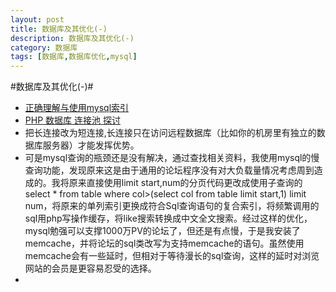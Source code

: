 ```yaml
---
layout: post
title: 数据库及其优化(-)
description: 数据库及其优化(-)
category: 数据库
tags: [数据库,数据库优化,mysql]
---
```

#数据库及其优化(-)#

* [正确理解与使用mysql索引](http://terry831010.blog.163.com/blog/static/69161171201382011498834/) 
* [PHP 数据库 连接池 探讨](http://blog.sina.com.cn/s/blog_640b03390100j1b2.html)
* 把长连接改为短连接,长连接只在访问远程数据库（比如你的机房里有独立的数据库服务器）才能发挥优势。
* 可是mysql查询的瓶颈还是没有解决，通过查找相关资料，我使用mysql的慢查询功能，发现原来这是由于通用的论坛程序没有对大负载量情况考虑周到造成的。我将原来直接使用limit start,num的分页代码更改成使用子查询的select * from table where col>(select col from table limit start,1) limit num，将原来的单列索引更换成符合Sql查询语句的复合索引，将频繁调用的sql用php写操作缓存，将like搜索转换成中文全文搜索。经过这样的优化，mysql勉强可以支撑1000万PV的论坛了，但还是有点慢，于是我安装了memcache，并将论坛的sql类改写为支持memcache的语句。虽然使用memcache会有一些延时，但相对于等待漫长的sql查询，这样的延时对浏览网站的会员是更容易忍受的选择。
* 